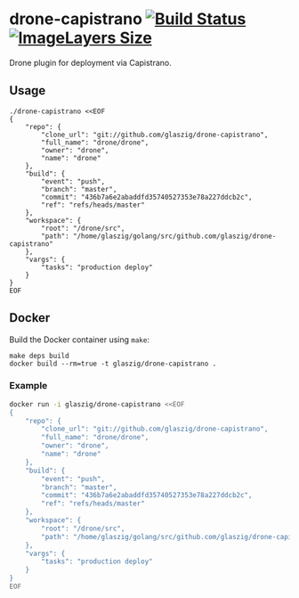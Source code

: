 # drone-capistrano [![Build Status](https://travis-ci.org/glaszig/drone-capistrano.svg?branch=master)](https://travis-ci.org/glaszig/drone-capistrano) [![ImageLayers Size](https://img.shields.io/imagelayers/image-size/glaszig/drone-capistrano/latest.svg)](https://hub.docker.com/r/glaszig/drone-capistrano/)

Drone plugin for deployment via Capistrano.

## Usage

```
./drone-capistrano <<EOF
{
    "repo": {
        "clone_url": "git://github.com/glaszig/drone-capistrano",
        "full_name": "drone/drone",
        "owner": "drone",
        "name": "drone"
    },
    "build": {
        "event": "push",
        "branch": "master",
        "commit": "436b7a6e2abaddfd35740527353e78a227ddcb2c",
        "ref": "refs/heads/master"
    },
    "workspace": {
        "root": "/drone/src",
        "path": "/home/glaszig/golang/src/github.com/glaszig/drone-capistrano"
    },
    "vargs": {
        "tasks": "production deploy"
    }
}
EOF
```

## Docker

Build the Docker container using `make`:

```
make deps build
docker build --rm=true -t glaszig/drone-capistrano .
```

### Example

```sh
docker run -i glaszig/drone-capistrano <<EOF
{
    "repo": {
        "clone_url": "git://github.com/glaszig/drone-capistrano",
        "full_name": "drone/drone",
        "owner": "drone",
        "name": "drone"
    },
    "build": {
        "event": "push",
        "branch": "master",
        "commit": "436b7a6e2abaddfd35740527353e78a227ddcb2c",
        "ref": "refs/heads/master"
    },
    "workspace": {
        "root": "/drone/src",
        "path": "/home/glaszig/golang/src/github.com/glaszig/drone-capistrano"
    },
    "vargs": {
        "tasks": "production deploy"
    }
}
EOF
```

